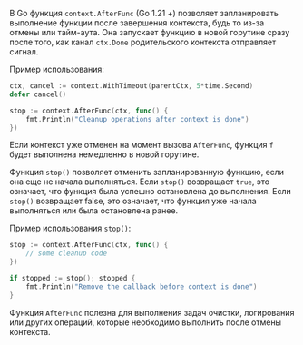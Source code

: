 
В Go функция `context.AfterFunc` (Go 1.21 +) позволяет запланировать выполнение функции после завершения контекста, будь то из-за отмены или тайм-аута. Она запускает функцию в новой горутине сразу после того, как канал `ctx.Done` родительского контекста отправляет сигнал.

Пример использования:

```go
ctx, cancel := context.WithTimeout(parentCtx, 5*time.Second)
defer cancel()

stop := context.AfterFunc(ctx, func() {
    fmt.Println("Cleanup operations after context is done")
})
```


Если контекст уже отменен на момент вызова `AfterFunc`, функция `f` будет выполнена немедленно в новой горутине.

Функция `stop()` позволяет отменить запланированную функцию, если она еще не начала выполняться. Если `stop()` возвращает `true`, это означает, что функция была успешно остановлена до выполнения. Если `stop()` возвращает false, это означает, что функция уже начала выполняться или была остановлена ранее.

Пример использования `stop()`:

```go
stop := context.AfterFunc(ctx, func() {
    // some cleanup code
})

if stopped := stop(); stopped {
    fmt.Println("Remove the callback before context is done")
}
```


Функция `AfterFunc` полезна для выполнения задач очистки, логирования или других операций, которые необходимо выполнить после отмены контекста.